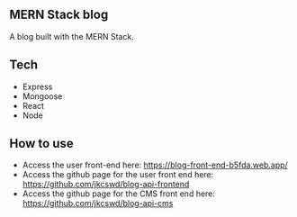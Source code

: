 ## MERN Stack blog

A blog built with the MERN Stack.

## Tech
- Express
- Mongoose
- React
- Node


## How to use
- Access the user front-end here: https://blog-front-end-b5fda.web.app/
- Access the github page for the user front end here: https://github.com/jkcswd/blog-api-frontend
- Access the github page for the CMS front end here: https://github.com/jkcswd/blog-api-cms
